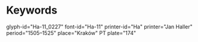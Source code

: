 # Keywords
glyph-id="Ha-11_0227"
font-id="Ha-11"
printer-id="Ha"
printer="Jan Haller"
period="1505–1525"
place="Kraków"
PT plate="174"
